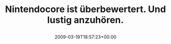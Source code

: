---
retweeted: false
source: <a href="http://twitter.com" rel="nofollow">Twitter Web Client</a>
entities:
  hashtags: []
  symbols: []
  user_mentions: []
  urls: []
display_text_range:
- '0'
- '53'
favorite_count: '0'
id_str: '1356014417'
truncated: false
retweet_count: '0'
id: '1356014417'
created_at: Thu Mar 19 18:57:23 +0000 2009
favorited: false
full_text: Nintendocore ist überbewertert. Und lustig anzuhören.
lang: de
tags:
- pesos/twitter
date: '2009-03-19T18:57:23+00:00'
src: https://twitter.com/bascht/status/1356014417
original_url: https://twitter.com/bascht/status/1356014417
type: twitter_tweet
text: Nintendocore ist überbewertert. Und lustig anzuhören.
title: 'Nintendocore ist überbewertert. Und lustig anzuhören.

  '

---